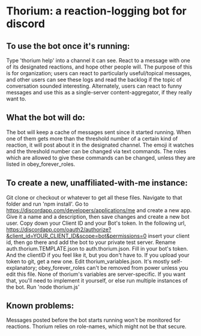 # Thorium: a reaction-logging bot for discord

## To use the bot once it's running:
Type 'thorium help' into a channel it can see.
React to a message with one of its designated reactions, and hope other people will.
The purpose of this is for organization; users can react to particularly useful/topical messages, and other users can see these logs and read the backlog if the topic of conversation sounded interesting. Alternately, users can react to funny messages and use this as a single-server content-aggregator, if they really want to. 
## What the bot will do:
The bot will keep a cache of messages sent since it started running. When one of them gets more than the threshold number of a certain kind of reaction, it will post about it in the designated channel.
The emoji it watches and the threshold number can be changed via text commands. The roles which are allowed to give these commands can be changed, unless they are listed in obey_forever_roles.
## To create a new, unaffiliated-with-me instance:
Git clone or checkout or whatever to get all these files. 
Navigate to that folder and run 'npm install'.
Go to https://discordapp.com/developers/applications/me and create a new app. 
Give it a name and a description, then save changes and create a new bot user. Copy down your Client ID and your Bot's token.
In the following url, https://discordapp.com/oauth2/authorize?&client_id=YOUR_CLIENT_ID&scope=bot&permissions=0 insert your client id, then go there and add the bot to your private test server.
Rename auth.thorium.TEMPLATE.json to auth.thorium.json. Fill in your bot's token. And the clientID if you feel like it, but you don't have to. If you upload your token to git, get a new one.
Edit thorium_variables.json. It's mostly self-explanatory; obey_forever_roles can't be removed from power unless you edit this file.
None of thorium's variables are server-specific. If you want that, you'll need to implement it yourself, or else run multiple instances of the bot.
Run 'node thorium.js'
## Known problems:
Messages posted before the bot starts running won't be monitored for reactions.
Thorium relies on role-names, which might not be that secure.